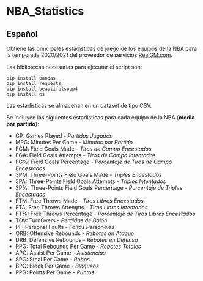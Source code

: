 # NBA_Statistics

## Español 
Obtiene las principales estadísticas de juego de los equipos de la NBA para la temporada 2020/2021 del proveedor de servicios [RealGM.com](https://basketball.realgm.com/nba/team_stats/2021/Averages/Team_Totals/Regular_Season/gp/desc).

Las bibliotecas necesarias para ejecutar el script son:

```
pip install pandas
pip install requests
pip install beautifulsoup4
pip install os
```

Las estadísticas se almacenan en un dataset de tipo CSV.

Se incluyen las siguientes estadísticas para cada equipo de la NBA (**media por partido**):

- GP: Games Played - *Partidos Jugados*
- MPG: Minutes Per Game - *Minutos por Partido*
- FGM: Field Goals Made - *Tiros de Campo Encestados*
- FGA: Field Goals Attempts - *Tiros de Campo Intentados*
- FG%: Field Goals Percentage - *Porcentaje de Tiros de Campo Encestados*
- 3PM: Three-Points Field Goals Made - *Triples Encestados*
- 3PA: Three-Points Field Goals Attempts - *Triples Intentados*
- 3P%: Three-Points Field Goals Percentage - *Porcentaje de Triples Encestados*
- FTM: Free Throws Made - *Tiros Libres Encestados*
- FTA: Free Throws Attempts - *Tiros Libres Intentados*
- FT%: Free Throws Percentage - *Porcentaje de Tiros Libres Encestados*
- TOV: TurnOvers - *Pérdidas de Balón*
- PF: Personal Faults - *Faltas Personales*
- ORB: Offensive Rebounds - *Rebotes en Ataque*
- DRB: Defensive Rebounds - *Rebotes en Defensa*
- RPG: Total Rebounds Per Game - *Rebotes Totales*
- APG: Assist Per Game - *Asistencias*
- SPG: Steal Per Game - *Robos*
- BPG: Block Per Game - *Bloqueos*
- PPG: Points Per Game - *Puntos*
